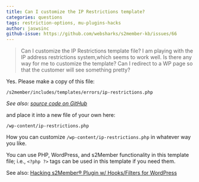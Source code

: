 ```yaml
---
title: Can I customize the IP Restrictions template?
categories: questions
tags: restriction-options, mu-plugins-hacks
author: jaswsinc
github-issue: https://github.com/websharks/s2member-kb/issues/66
---
```


> Can I customize the IP Restrictions template file?
> I am playing with the IP address restrictions system,which seems to work well.
Is there any way for me to customize the template? Can I redirect to a WP page so that the customer will see something pretty?

Yes. Please make a copy of this file:

```text
/s2member/includes/templates/errors/ip-restrictions.php
```

_See also: [source code on GitHub](https://github.com/websharks/s2member/blob/000000-dev/s2member/includes/templates/errors/ip-restrictions.php)_

and place it into a new file of your own here:

```text
/wp-content/ip-restrictions.php
```

How you can customize `/wp-content/ip-restrictions.php` in whatever way you like.

You can use PHP, WordPress, and s2Member functionality in this template file; i.e., `<?php ?>` tags can be used in this template if you need them.

See also: [Hacking s2Member® Plugin w/ Hooks/Filters for WordPress](https://github.com/websharks/s2member-kb/issues/150)
